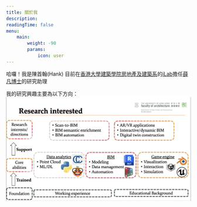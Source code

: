 ```yaml
---
title: 關於我
description:
readingTime: false
menu:
    main: 
        weight: -90
        params:
            icon: user
---
```


哈囉！我是陳首翰(Hank)
目前在[香港大學](https://www.hku.hk)[建築學院](https://www.arch.hku.hk)[房地產及建築系](https://www.arch.hku.hk/departments-and-divisions/department-of-real-estate-and-construction/)的[iLab](https://ilab.hku.hk)擔任[薛凡博士](https://frankxue.com)的研究助理

我的研究興趣主要為以下方向：
![](research-interest.png)
